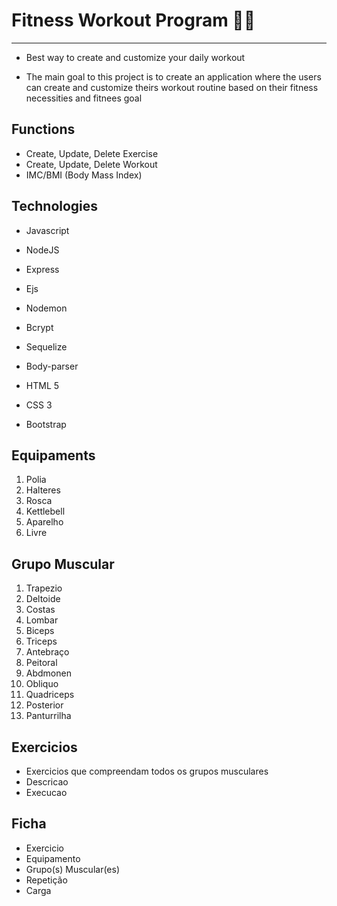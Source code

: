 # Fitness Workout Program :muscle::sunglasses:

***

* Best way to create and customize your daily workout 

* The main goal to this project is to create an application where the users can create and customize theirs workout routine based on their fitness necessities and fitnees goal 

## Functions

* Create, Update, Delete Exercise
* Create, Update, Delete Workout
* IMC/BMI (Body Mass Index)

## Technologies

* Javascript

* NodeJS

* Express

* Ejs

* Nodemon

* Bcrypt

* Sequelize

* Body-parser

* HTML 5

* CSS 3

* Bootstrap

## Equipaments

1. Polia
2. Halteres
3. Rosca
4. Kettlebell
5. Aparelho
6. Livre

## Grupo Muscular

1. Trapezio
2. Deltoide
3. Costas
4. Lombar
5. Biceps
6. Triceps
7. Antebraço
8. Peitoral
9. Abdmonen
10. Obliquo
11. Quadriceps
12. Posterior
13. Panturrilha 

## Exercicios

* Exercicios que compreendam todos os grupos musculares
* Descricao 
* Execucao

## Ficha

* Exercicio
* Equipamento 
* Grupo(s) Muscular(es)
* Repetição
* Carga
